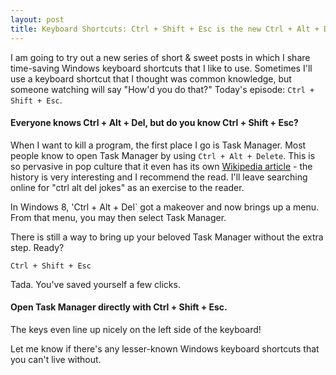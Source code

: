 ```yaml
---
layout: post
title: Keyboard Shortcuts: Ctrl + Shift + Esc is the new Ctrl + Alt + Del
---
```

I am going to try out a new series of short & sweet posts in which I share time-saving Windows keyboard shortcuts that I like to use. Sometimes I'll use a keyboard shortcut that I thought was common knowledge, but someone watching will say "How'd you do that?" Today's episode: `Ctrl + Shift + Esc`.

#### Everyone knows Ctrl + Alt + Del, but do you know Ctrl + Shift + Esc?

When I want to kill a program, the first place I go is Task Manager. Most people know to open Task Manager by using `Ctrl + Alt + Delete`. This is so pervasive in pop culture that it even has its own [Wikipedia article](https://en.wikipedia.org/wiki/Control-Alt-Delete) - the history is very interesting and I recommend the read. I'll leave searching online for "ctrl alt del jokes" as an exercise to the reader.

In Windows 8, 'Ctrl + Alt + Del` got a makeover and now brings up a menu. From that menu, you may then select Task Manager.

There is still a way to bring up your beloved Task Manager without the extra step. Ready?

```
Ctrl + Shift + Esc
```

Tada. You've saved yourself a few clicks.

#### Open Task Manager directly with Ctrl + Shift + Esc.

The keys even line up nicely on the left side of the keyboard!

Let me know if there's any lesser-known Windows keyboard shortcuts that you can't live without.